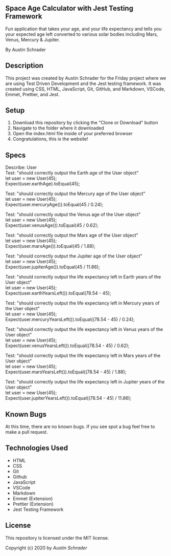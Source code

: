 ## Space Age Calculator with Jest Testing Framework

Fun application that takes your age, and your life expectancy and tells you your expected age left converted to various solar bodies including Mars, Venus, Mercury & Jupiter.

By Austin Schrader

## Description

This project was created by Austin Schrader for the Friday project where we are using Test Driven Development and the Jest testing framework. It was created using CSS, HTML, JavaScript, Git, GitHub, and Markdown, VSCode, Emmet, Prettier, and Jest.

## Setup

1. Download this repository by clicking the "Clone or Download" button
2. Navigate to the folder where it downloaded
3. Open the index.html file inside of your preferred browser
4. Congratulations, this is the website!

## Specs

Describe: User <br>
Test: "should correctly output the Earth age of the User object" <br>
let user = new User(45); <br>
Expect(user.earthAge).toEqual(45); <br>

Test: "should correctly output the Mercury age of the User object" <br>
let user = new User(45); <br>
Expect(user.mercuryAge()).toEqual(45 / 0.24); <br>

Test: "should correctly output the Venus age of the User object" <br>
let user = new User(45); <br>
Expect(user.venusAge()).toEqual(45 / 0.62); <br>

Test: "should correctly output the Mars age of the User object" <br>
let user = new User(45); <br>
Expect(user.marsAge()).toEqual(45 / 1.88); <br>

Test: "should correctly output the Jupiter age of the User object" <br>
let user = new User(45); <br>
Expect(user.jupiterAge()).toEqual(45 / 11.86); <br>

Test: "should correctly output the life expectancy left in Earth years of the User object" <br>
let user = new User(45); <br>
Expect(user.earthYearsLeft()).toEqual(78.54 - 45); <br>

Test: "should correctly output the life expectancy left in Mercury years of the User object" <br>
let user = new User(45); <br>
Expect(user.mercuryYearsLeft()).toEqual((78.54 - 45) / 0.24); <br>

Test: "should correctly output the life expectancy left in Venus years of the User object" <br>
let user = new User(45); <br>
Expect(user.venusYearsLeft()).toEqual((78.54 - 45) / 0.62); <br>

Test: "should correctly output the life expectancy left in Mars years of the User object" <br>
let user = new User(45); <br>
Expect(user.marsYearsLeft()).toEqual((78.54 - 45) / 1.88); <br>

Test: "should correctly output the life expectancy left in Jupiter years of the User object" <br>
let user = new User(45); <br>
Expect(user.jupiterYearsLeft()).toEqual((78.54 - 45) / 11.86); <br>
 
## Known Bugs

At this time, there are no known bugs. If you see spot a bug feel free to make a pull request.

## Technologies Used

- HTML
- CSS
- Git
- Github
- JavaScript
- VSCode
- Markdown
- Emmet (Extension)
- Prettier (Extension)
- Jest Testing Framework

## License

This repository is licensed under the MIT license.

Copyright (c) 2020 by _Austin Schrader_

